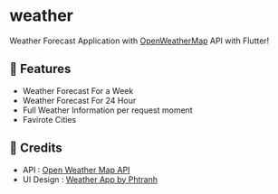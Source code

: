 # weather

Weather Forecast Application with [OpenWeatherMap](https://openweathermap.org/api) API with Flutter!

## 🚀 Features

* Weather Forecast For a Week
* Weather Forecast For 24 Hour
* Full Weather Information per request moment
* Favirote Cities

## 🔧 Credits

* API : [Open Weather Map API](https://openweathermap.org/api)
* UI Design : [Weather App by Phtranh](https://www.behance.net/gallery/90366995/Weather-App?tracking_source=search_projects_recommended%7Cweather%20forecast%20app)
